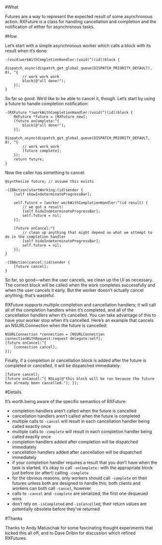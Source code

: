 #What

Futures are a way to represent the expected result of some asynchronous action. RXFuture is a class for handling cancellation and completion and the notification of either for asynchronous tasks.


#How

Let’s start with a simple asynchronous worker which calls a block with its result when it’s done:

	-(void)workWithCompletionHandler:(void(^)(id))block {
		dispatch_async(dispatch_get_global_queue(DISPATCH_PRIORITY_DEFAULT), 0), ^{
			// work work work
			block(@"all done!");
		});
	}

So far so good. We’d like to be able to cancel it, though. Let’s start by using a future to handle completion notification:

	-(RXFuture *)workWithCompletionHandler:(void(^)(id))block {
		RXFuture *future = [RXFuture new];
		[future onComplete:^{
			block(@"all done!");
		}];
		dispatch_async(dispatch_get_global_queue(DISPATCH_PRIORITY_DEFAULT, 0), ^{
			// work work work
			[future complete];
		});
		return future;
	}

Now the caller has something to cancel:

	@synthesize future; // assume this exists
	
	-(IBAction)startWorking:(id)sender {
		[self showIndeterminateProgressBar];
		
		self.future = [worker workWithCompletionHandler:^(id result) {
			// we got a result!
			[self hideIndeterminateProgressBar];
			self.future = nil;
		}];
		
		[future onCancel:^{
			// clean up anything that might depend on what we attempt to do in the completion handler
			[self hideIndeterminateProgressBar];
			self.future = nil;
		}];
	}
	
	-(IBAction)cancel:(id)sender {
		[future cancel];
	}

So far, so good—when the user cancels, we clean up the UI as necessary. The correct block will be called when the work completes successfully and when the user cancels it early. But the worker doesn’t actually cancel anything; that’s wasteful.

RXFuture supports multiple completion and cancellation handlers; it will call all of the completion handlers when it’s completed, and all of the cancellation handlers when it’s cancelled. You can take advantage of this to have your worker stop when it’s cancelled. Here’s an example that cancels an NSURLConnection when the future is cancelled:

	NSURLConnection *connection = [NSURLConnection connectionWithRequest:request delegate:self];
	[future onCancel:^{
		[connection cancel];
	}];

Finally, if a completion or cancellation block is added after the future is completed or cancelled, it will be dispatched immediately:

	[future cancel];
	[future onCancel:^{ NSLog(@"this block will be run because the future has already been cancelled."); }];


#Details

It’s worth being aware of the specific semantics of RXFuture:

- completion handlers aren’t called when the future is cancelled
- cancellation handlers aren’t called when the future is completed
- multiple calls to `-cancel` will result in each cancellation handler being called exactly once
- multiple calls to `-complete` will result in each completion handler being called exactly once
- completion handlers added after completion will be dispatched immediately
- cancellation handlers added after cancellation will be dispatched immediately
- if your completion handler requires a result that you don’t have when the task is started, it’s okay to call `-onComplete:` with the appropriate block just before (or after!) calling `-complete`
- for the obvious reasons, only workers should call `-complete` on their futures unless both are designed to handle this; both clients and workers can both call `-cancel`, however
- calls to `-cancel` and `-complete` are serialized; the first one dequeued wins
- don’t rely on `-isCompleted` and `-isCancelled`; their return values are potentially obsolete before they’ve returned


#Thanks

Thanks to Andy Matuschak for some fascinating thought experiments that kicked this all off, and to Dave Dribin for discussion which refined RXFutures.